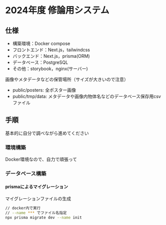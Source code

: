 # 2024年度 修論用システム

## 仕様
* 構築環境：Docker compose
* フロントエンド：Next.js，tailwindcss
* バックエンド：Next.js，prisma(ORM)
* データベース：PostgreSQL
* その他：storybook，nginx(サーバー)
  
画像やメタデータなどの保管場所（サイズが大きいので注意）
* public/posters: 全ポスター画像
* public/tmp/data: メタデータや画像内物体名などのデータベース保存用csvファイル

  
## 手順
基本的に自分で調べながら進めてください

### 環境構築
Docker環境なので、自力で頑張って

### データベース構築
#### prismaによるマイグレーション

マイグレーションファイルの生成
```bash
// docker内で実行
// --name *** でファイル名指定
npx prisma migrate dev --name init
```


